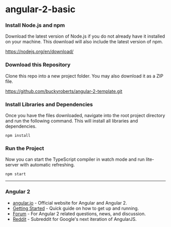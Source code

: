 # angular-2-basic

### Install Node.js and npm

Download the latest version of Node.js if you do not already have it installed on your machine. This download will also
include the latest version of npm.

https://nodejs.org/en/download/

### Download this Repository

Clone this repo into a new project folder. You may also download it as a ZIP file.

https://github.com/buckyroberts/angular-2-template.git

### Install Libraries and Dependencies

Once you have the files downloaded, navigate into the root project directory and run the following command. This will
install all libraries and dependencies.

`npm install`

### Run the Project

Now you can start the TypeScript compiler in watch mode and run lite-server with automatic refreshing.

`npm start`

***

### Angular 2

- [angular.io](https://angular.io/) - Official website for Angular and Angular 2.
- [Getting Started](https://angular.io/docs/ts/latest/quickstart.html) - Quick guide on how to get up and running.
- [Forum](https://thenewboston.com/forum/category.php?id=111) - For Angular 2 related questions, news, and discussion.
- [Reddit](https://www.reddit.com/r/Angular2/) - Subreddit for Google's next iteration of AngularJS.
